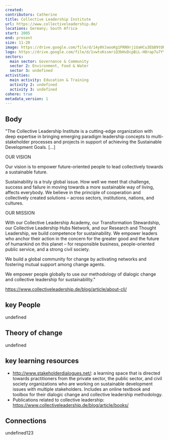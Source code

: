 ```yaml
---
created:
contributors: Catherine
title: Collective Leadership Institute
url: https://www.collectiveleadership.de/
locations: Germany; South Africa
start: 2005
end: present
size: 11-20
image: https://drive.google.com/file/d/14y0VJaooKg1FRN9rjiUaHCu3EbB9tOR_/view?usp=drive_link
logo: https://drive.google.com/file/d/1vwtxKssmriQ3bHvDcpBiL-H8rap7u7YY/view?usp=drive_link
sectors:
  main sector: Governance & Community
  sector 2: Environment, Food & Water
  sector 3: undefined
activities: 
  main activity: Education & Training
  activity 2: undefined
  activity 3: undefined
cohere: true
metadata_version: 1
---
```



## Body

"The Collective Leadership Institute is a cutting-edge organization with deep expertise in bringing emerging paradigm leadership concepts to multi-stakeholder processes and projects in support of achieving the Sustainable Development Goals. [...]

OUR VISION

Our vision is to empower future-oriented people to lead collectively towards a sustainable future.

Sustainability is a truly global issue. How well we meet that challenge, success and failure in moving towards a more sustainable way of living, affects everybody. We believe in the principle of cooperation and collectively created solutions – across sectors, institutions, nations, and cultures.

OUR MISSION

With our Collective Leadership Academy, our Transformation Stewardship, our Collective Leadership Hubs Network, and our Research and Thought Leadership, we build competence for sustainability. We empower leaders who anchor their action in the concern for the greater good and the future of humankind on this planet – for responsible business, people-oriented public service, and a strong civil society.

We build a global community for change by activating networks and fostering mutual support among change agents.

We empower people globally to use our methodology of dialogic change and collective leadership for sustainability."

https://www.collectiveleadership.de/blog/article/about-cli/ 

## key People

undefined

## Theory of change

undefined

## key learning resources

- http://www.stakeholderdialogues.net/: a learning space that is directed towards practitioners from the private sector, the public sector, and civil society organizations who are working on sustainable development issues with multiple stakeholders. Includes an online textbook and toolbox for their dialogic change and collective leadership methodology. 
- Publications related to collective leadership: https://www.collectiveleadership.de/blog/article/books/ 

## Connections

undefined123

